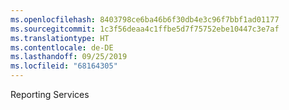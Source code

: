 ```yaml
---
ms.openlocfilehash: 8403798ce6ba46b6f30db4e3c96f7bbf1ad01177
ms.sourcegitcommit: 1c3f56deaa4c1ffbe5d7f75752ebe10447c3e7af
ms.translationtype: HT
ms.contentlocale: de-DE
ms.lasthandoff: 09/25/2019
ms.locfileid: "68164305"
---
```

 Reporting Services 
